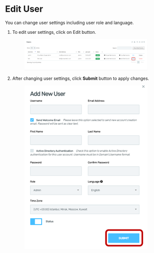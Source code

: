 # Edit User

You can change user settings including user role and language.

1.  To edit user settings, click on Edit button.

    <div align="left">

    <figure><img src="../../../.gitbook/assets/image (507).png" alt=""><figcaption></figcaption></figure>

    </div>
2.  After changing user settings, click **Submit** button to apply changes.

    <div align="left">

    <figure><img src="../../../.gitbook/assets/image (509).png" alt="" width="406"><figcaption></figcaption></figure>

    </div>

